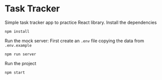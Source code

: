 # Task Tracker

Simple task tracker app to practice React library.
Install the dependencies

```
npm install
```
Run the mock server:
First create an `.env` file copying the data from `.env.example`

```
npm run server
```
Run the project

```
npm start
```
